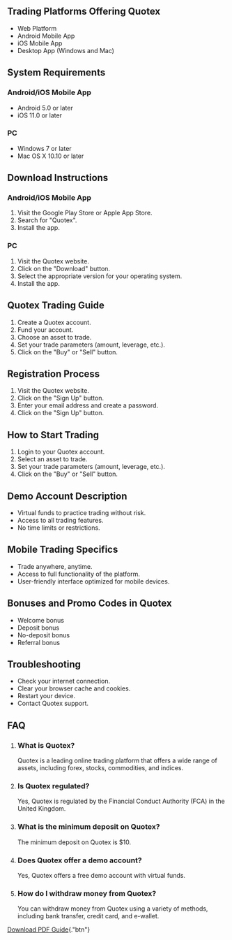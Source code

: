 ## Trading Platforms Offering Quotex

-   Web Platform
-   Android Mobile App
-   iOS Mobile App
-   Desktop App (Windows and Mac)

## System Requirements

### Android/iOS Mobile App

-   Android 5.0 or later
-   iOS 11.0 or later

### PC

-   Windows 7 or later
-   Mac OS X 10.10 or later

## Download Instructions

### Android/iOS Mobile App

1.  Visit the Google Play Store or Apple App Store.
2.  Search for "Quotex".
3.  Install the app.

### PC

1.  Visit the Quotex website.
2.  Click on the "Download" button.
3.  Select the appropriate version for your operating system.
4.  Install the app.

## Quotex Trading Guide

1.  Create a Quotex account.
2.  Fund your account.
3.  Choose an asset to trade.
4.  Set your trade parameters (amount, leverage, etc.).
5.  Click on the "Buy" or "Sell" button.

## Registration Process

1.  Visit the Quotex website.
2.  Click on the "Sign Up" button.
3.  Enter your email address and create a password.
4.  Click on the "Sign Up" button.

## How to Start Trading

1.  Login to your Quotex account.
2.  Select an asset to trade.
3.  Set your trade parameters (amount, leverage, etc.).
4.  Click on the "Buy" or "Sell" button.

## Demo Account Description

-   Virtual funds to practice trading without risk.
-   Access to all trading features.
-   No time limits or restrictions.

## Mobile Trading Specifics

-   Trade anywhere, anytime.
-   Access to full functionality of the platform.
-   User-friendly interface optimized for mobile devices.

## Bonuses and Promo Codes in Quotex

-   Welcome bonus
-   Deposit bonus
-   No-deposit bonus
-   Referral bonus

## Troubleshooting

-   Check your internet connection.
-   Clear your browser cache and cookies.
-   Restart your device.
-   Contact Quotex support.

## FAQ

1.  ### What is Quotex?

    Quotex is a leading online trading platform that offers a wide range
    of assets, including forex, stocks, commodities, and indices.

2.  ### Is Quotex regulated?

    Yes, Quotex is regulated by the Financial Conduct Authority (FCA) in
    the United Kingdom.

3.  ### What is the minimum deposit on Quotex?

    The minimum deposit on Quotex is \$10.

4.  ### Does Quotex offer a demo account?

    Yes, Quotex offers a free demo account with virtual funds.

5.  ### How do I withdraw money from Quotex?

    You can withdraw money from Quotex using a variety of methods,
    including bank transfer, credit card, and e-wallet.

[Download PDF
Guide](\%22https://traff.sbs/brokerqxlid\%22){."btn"}

